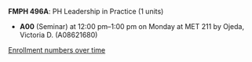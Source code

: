 **FMPH 496A**: PH Leadership in Practice (1 units)

- **A00** (Seminar) at 12:00 pm–1:00 pm on Monday at MET 211 by Ojeda, Victoria D. (A08621680)

[Enrollment numbers over time](./FMPH496A.tsv)
